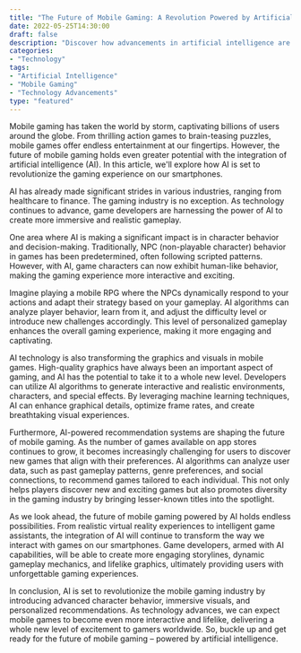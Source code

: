 ```yaml
--- 
title: "The Future of Mobile Gaming: A Revolution Powered by Artificial Intelligence"
date: 2022-05-25T14:30:00
draft: false
description: "Discover how advancements in artificial intelligence are set to revolutionize the mobile gaming industry."
categories: 
- "Technology"
tags: 
- "Artificial Intelligence"
- "Mobile Gaming"
- "Technology Advancements"
type: "featured"
--- 
```


Mobile gaming has taken the world by storm, captivating billions of users around the globe. From thrilling action games to brain-teasing puzzles, mobile games offer endless entertainment at our fingertips. However, the future of mobile gaming holds even greater potential with the integration of artificial intelligence (AI). In this article, we'll explore how AI is set to revolutionize the gaming experience on our smartphones.

AI has already made significant strides in various industries, ranging from healthcare to finance. The gaming industry is no exception. As technology continues to advance, game developers are harnessing the power of AI to create more immersive and realistic gameplay.

One area where AI is making a significant impact is in character behavior and decision-making. Traditionally, NPC (non-playable character) behavior in games has been predetermined, often following scripted patterns. However, with AI, game characters can now exhibit human-like behavior, making the gaming experience more interactive and exciting.

Imagine playing a mobile RPG where the NPCs dynamically respond to your actions and adapt their strategy based on your gameplay. AI algorithms can analyze player behavior, learn from it, and adjust the difficulty level or introduce new challenges accordingly. This level of personalized gameplay enhances the overall gaming experience, making it more engaging and captivating.

AI technology is also transforming the graphics and visuals in mobile games. High-quality graphics have always been an important aspect of gaming, and AI has the potential to take it to a whole new level. Developers can utilize AI algorithms to generate interactive and realistic environments, characters, and special effects. By leveraging machine learning techniques, AI can enhance graphical details, optimize frame rates, and create breathtaking visual experiences.

Furthermore, AI-powered recommendation systems are shaping the future of mobile gaming. As the number of games available on app stores continues to grow, it becomes increasingly challenging for users to discover new games that align with their preferences. AI algorithms can analyze user data, such as past gameplay patterns, genre preferences, and social connections, to recommend games tailored to each individual. This not only helps players discover new and exciting games but also promotes diversity in the gaming industry by bringing lesser-known titles into the spotlight.

As we look ahead, the future of mobile gaming powered by AI holds endless possibilities. From realistic virtual reality experiences to intelligent game assistants, the integration of AI will continue to transform the way we interact with games on our smartphones. Game developers, armed with AI capabilities, will be able to create more engaging storylines, dynamic gameplay mechanics, and lifelike graphics, ultimately providing users with unforgettable gaming experiences.

In conclusion, AI is set to revolutionize the mobile gaming industry by introducing advanced character behavior, immersive visuals, and personalized recommendations. As technology advances, we can expect mobile games to become even more interactive and lifelike, delivering a whole new level of excitement to gamers worldwide. So, buckle up and get ready for the future of mobile gaming – powered by artificial intelligence.
